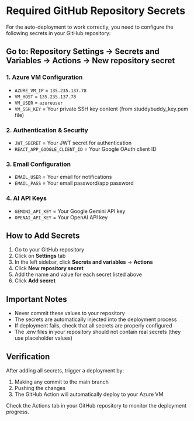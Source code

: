 # Required GitHub Repository Secrets

For the auto-deployment to work correctly, you need to configure the following secrets in your GitHub repository:

## Go to: Repository Settings → Secrets and Variables → Actions → New repository secret

### 1. Azure VM Configuration
- `AZURE_VM_IP` = `135.235.137.78`
- `VM_HOST` = `135.235.137.78` 
- `VM_USER` = `azureuser`
- `VM_SSH_KEY` = Your private SSH key content (from studdybuddy_key.pem file)

### 2. Authentication & Security
- `JWT_SECRET` = Your JWT secret for authentication
- `REACT_APP_GOOGLE_CLIENT_ID` = Your Google OAuth client ID

### 3. Email Configuration
- `EMAIL_USER` = Your email for notifications
- `EMAIL_PASS` = Your email password/app password

### 4. AI API Keys
- `GEMINI_API_KEY` = Your Google Gemini API key
- `OPENAI_API_KEY` = Your OpenAI API key

## How to Add Secrets

1. Go to your GitHub repository
2. Click on **Settings** tab
3. In the left sidebar, click **Secrets and variables** → **Actions**
4. Click **New repository secret**
5. Add the name and value for each secret listed above
6. Click **Add secret**

## Important Notes

- Never commit these values to your repository
- The secrets are automatically injected into the deployment process
- If deployment fails, check that all secrets are properly configured
- The .env files in your repository should not contain real secrets (they use placeholder values)

## Verification

After adding all secrets, trigger a deployment by:
1. Making any commit to the main branch
2. Pushing the changes
3. The GitHub Action will automatically deploy to your Azure VM

Check the Actions tab in your GitHub repository to monitor the deployment progress.
